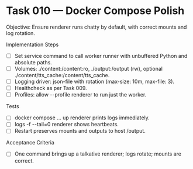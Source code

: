 # Task 010 — Docker Compose Polish

Objective: Ensure renderer runs chatty by default, with correct mounts and log rotation.

Implementation Steps
- [ ] Set service command to call worker runner with unbuffered Python and absolute paths.
- [ ] Volumes: ./content:/content:ro, ./output:/output (rw), optional ./content/tts_cache:/content/tts_cache.
- [ ] Logging driver: json-file with rotation (max-size: 10m, max-file: 3).
- [ ] Healthcheck as per Task 009.
- [ ] Profiles: allow --profile renderer to run just the worker.

Tests
- [ ] docker compose ... up renderer prints logs immediately.
- [ ] logs -f --tail=0 renderer shows heartbeats.
- [ ] Restart preserves mounts and outputs to host /output.

Acceptance Criteria
- [ ] One command brings up a talkative renderer; logs rotate; mounts are correct.
